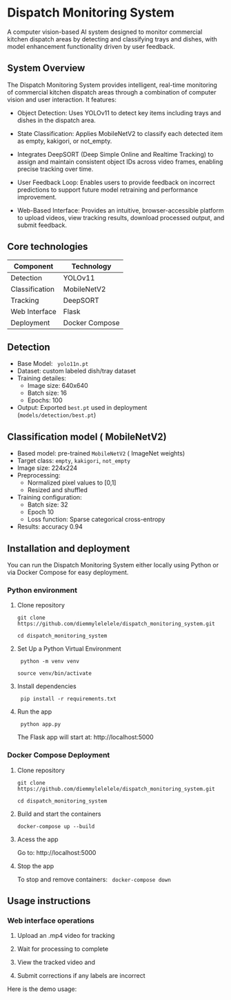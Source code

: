 # Dispatch Monitoring System

A computer vision-based AI system designed to monitor commercial kitchen dispatch areas by detecting and classifying trays and dishes, with model enhancement functionality driven by user feedback.

## System Overview
The Dispatch Monitoring System provides intelligent, real-time monitoring of commercial kitchen dispatch areas through a combination of computer vision and user interaction. It features:

 - Object Detection: Uses YOLOv11 to detect key items including trays and dishes in the dispatch area.

 - State Classification: Applies MobileNetV2 to classify each detected item as empty, kakigori, or not_empty.

 - Integrates DeepSORT (Deep Simple Online and Realtime Tracking) to assign and maintain consistent object IDs across video frames, enabling precise tracking over time.

 - User Feedback Loop: Enables users to provide feedback on incorrect predictions to support future model retraining and performance improvement.

 - Web-Based Interface: Provides an intuitive, browser-accessible platform to upload videos, view tracking results, download processed output, and submit feedback.

## Core technologies

| Component        | Technology       |
|------------------|------------------|
| Detection         | YOLOv11         |
| Classification    | MobileNetV2     |
| Tracking          | DeepSORT        |
| Web Interface     | Flask           |
| Deployment        | Docker Compose  |

## Detection 
 - Base Model: ``` yolo11n.pt```
 - Dataset: custom labeled dish/tray dataset
 - Training detailes:
   - Image size: 640x640
   - Batch size: 16
   - Epochs: 100
 - Output: Exported ```best.pt``` used in deployment (```models/detection/best.pt```)
## Classification model ( MobileNetV2)

 - Based model: pre-trained ```MobileNetV2``` ( ImageNet weights)
 - Target class: ```empty```, ```kakigori```, ```not_empty```
 - Image size: 224x224
 - Preprocessing:
   - Normalized pixel values to [0,1]
   - Resized and shuffled
 - Training configuration:
   - Batch size: 32
   - Epoch 10
   - Loss function: Sparse categorical cross-entropy
 - Results: accuracy 0.94

## Installation and deployment
You can run the Dispatch Monitoring System either locally using Python or via Docker Compose for easy deployment.

### Python environment
1. Clone repository

   ```git clone https://github.com/diemmylelelele/dispatch_monitoring_system.git```

   ```cd dispatch_monitoring_system```

2. Set Up a Python Virtual Environment

   ``` python -m venv venv```

   ``` source venv/bin/activate ```

3. Install dependencies

   ``` pip install -r requirements.txt```

4. Run the app

   ``` python app.py```

   The Flask app will start at:
   http://localhost:5000

### Docker Compose Deployment

1. Clone repository

   ```git clone https://github.com/diemmylelelele/dispatch_monitoring_system.git```

   ```cd dispatch_monitoring_system```

2. Build and start the containers
   
   ``` docker-compose up --build ```

3. Acess the app

   Go to:
   http://localhost:5000

3. Stop the app

   To stop and remove containers: ``` docker-compose down```

## Usage instructions
### Web interface operations
1. Upload an .mp4 video for tracking

2. Wait for processing to complete

3. View the tracked video and

4. Submit corrections if any labels are incorrect

Here is the demo usage:






